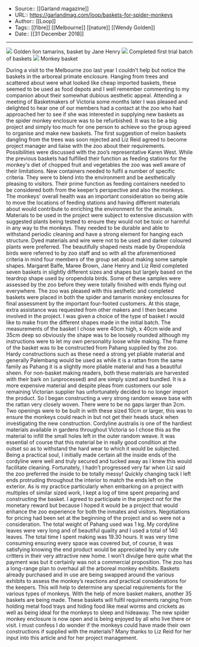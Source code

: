 ﻿
  * Source:: [[Garland magazine]]
  * URL:: https://garlandmag.com/loop/baskets-for-spider-monkeys
  * Author:: [[Loop]]
  * Tags:: [[fibre]] [[Melbourne]] [[nature]] [[Wendy Golden]]
  * Date:: [[31 December 2018]]


* * *
[![](https://garlandmag.com/wp-content/uploads/2018/12/Golden-Lion-Tamarins.-Jane-Henry-basket-3-1024x768.jpg)](https://garlandmag.com/wp-content/uploads/2018/12/Golden-Lion-Tamarins.-Jane-Henry-basket-3.jpg)
     Golden lion tamarins, basket by Jane Henry
[![](https://garlandmag.com/wp-content/uploads/2018/12/Completed-1st-trlal-batch-Baskets-1024x768.jpg)](https://garlandmag.com/wp-content/uploads/2018/12/Completed-1st-trlal-batch-Baskets.jpg)
     Completed first trial batch of baskets
[![](https://garlandmag.com/wp-content/uploads/2018/12/Monkey-Basket-012.jpg)](https://garlandmag.com/wp-content/uploads/2018/12/Monkey-Basket-012.jpg)
     Monkey basket
  

During a visit to the Melbourne zoo last year I couldn’t help but notice the baskets in the arboreal primate enclosure. Hanging from trees and scattered about were what looked like cheap imported baskets, these seemed to be used as food depots and I well remember commenting to my companion about their somewhat dubious aesthetic appeal. Attending a meeting of Basketmakers of Victoria some months later I was pleased and delighted to hear one of our members had a contact at the zoo who had approached her to see if she was interested in supplying new baskets as the spider monkey enclosure was to be refurbished.
It was to be a big project and simply too much for one person to achieve so the group agreed to organise and make new baskets. The first suggestion of melon baskets dangling from the trees was soon rejected and Liz Reid agreed to become project manager and liaise with the zoo about their requirements. 
Possibilities were discussed with the zoo’s representative Karen West. While the previous baskets had fulfilled their function as feeding stations for the monkey's diet of chopped fruit and vegetables the zoo was well aware of their limitations. New containers needed to fulfil a number of specific criteria. They were to blend into the environment and be aesthetically pleasing to visitors. Their prime function as feeding containers needed to be considered both from the keeper’s perspective and also the monkeys. The monkeys' overall health was an important consideration so being able to move the locations of feeding stations and having different materials about would contribute to enriching the environment for the animals.
Materials to be used in the project were subject to extensive discussion with suggested plants being tested to ensure they would not be toxic or harmful in any way to the monkeys. They needed to be durable and able to withstand periodic cleaning and have a strong element for hanging each structure. Dyed materials and wire were not to be used and darker coloured plants were preferred.
The beautifully shaped nests made by Oropendola birds were referred to by zoo staff and so with all the aforementioned criteria in mind four members of the group set about making some sample shapes. Margaret Balfe, Maree Brown, Jane Henry and Liz Reid completed seven baskets in slightly different sizes and shapes but largely based on the teardrop shape used by oropendola birds. Some of these samples were assessed by the zoo before they were totally finished with ends flying out everywhere. The zoo was pleased with this aesthetic and completed baskets were placed in both the spider and tamarin monkey enclosures for final assessment by the important four-footed customers.
At this stage, extra assistance was requested from other makers and I then became involved in the project. I was given a choice of the type of basket I would like to make from the different shapes made in the initial batch. The measurements of the basket I chose were 40cm high, x 40cm wide and 35cm deep so obviously the shape was to be loosely rounded although my instructions were to let my own personality loose while making.
The frame of the basket was to be constructed from Pahang supplied by the zoo. Hardy constructions such as these need a strong yet pliable material and generally Palembang would be used as while it is a rattan from the same family as Pahang it is a slightly more pliable material and has a beautiful sheen. For non-basket making readers, both these materials are harvested with their bark on (unprocessed) and are simply sized and bundled. It is a more expensive material and despite pleas from customers our sole remaining Victorian supplier has unfortunately decided to no longer import the product. 
So I began constructing a very strong random weave base with the rattan very closely woven. There were to be no gaps larger than 2cm. Two openings were to be built in with these sized 10cm or larger, this was to ensure the monkeys could reach in but not get their heads stuck when investigating the new construction. Cordyline australis is one of the hardiest materials available in gardens throughout Victoria so I chose this as the material to infill the small holes left in the outer random weave. It was essential of course that this material be in really good condition at the outset so as to withstand the hard wear to which it would be subjected. 
Being a practical soul, I initially made certain all the inside ends of the cordyline were well and truly secured and tucked away as I knew this would facilitate cleaning. Fortunately, I hadn’t progressed very far when Liz said the zoo preferred the inside to be totally messy! Quickly changing tack I left ends protruding throughout the interior to match the ends left on the exterior.
As is my practice particularly when embarking on a project with multiples of similar sized work, I kept a log of time spent preparing and constructing the basket. I agreed to participate in the project not for the monetary reward but because I hoped it would be a project that would enhance the zoo experience for both the inmates and visitors. Negotiations for pricing had been set at the beginning of the project and so were not a consideration.
The total weight of Pahang used was 1 kg. My cordyline leaves were very long and of beautiful quality and I used a total of 140 leaves. The total time I spent making was 19.30 hours. It was very time consuming ensuring every space was covered but, of course, it was satisfying knowing the end product would be appreciated by very cute critters in their very attractive new home. I won’t divulge here quite what the payment was but it certainly was not a commercial proposition.
The zoo has a long-range plan to overhaul all the arboreal monkey exhibits. Baskets already purchased and in use are being swapped around the various exhibits to assess the monkey’s reactions and practical considerations for the keepers. This will help to determine any special requirements for the various types of monkeys. With the help of more basket makers, another 35 baskets are being made. These baskets will fulfil requirements ranging from holding metal food trays and hiding food like meal worms and crickets as well as being ideal for the monkeys to sleep and hideaway.
The new spider monkey enclosure is now open and is being enjoyed by all who live there or visit. I must confess I do wonder if the monkeys could have made their own constructions if supplied with the materials? Many thanks to Liz Reid for her input into this article and for her project management.
